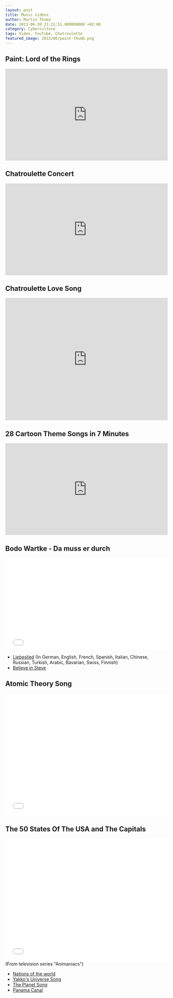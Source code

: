 ```yaml
---
layout: post
title: Music videos
author: Martin Thoma
date: 2013-06-30 21:21:51.000000000 +02:00
category: Cyberculture
tags: Video, YouTube, Chatroulette
featured_image: 2013/06/paint-thumb.png
---
```

<h2>Paint: Lord of the Rings</h2>
<iframe width="512" height="288" src="http://www.youtube.com/embed/3FPxYDGfniM" frameborder="0" allowfullscreen></iframe>

<h2>Chatroulette Concert</h2>
<iframe width="512" height="288" src="http://www.youtube.com/embed/LfamTmY5REw" frameborder="0" allowfullscreen></iframe>

<h2>Chatroulette Love Song</h2>
<iframe width="512" height="384" src="http://www.youtube.com/embed/fU1x8Ll62QE" frameborder="0" allowfullscreen></iframe>

<h2>28 Cartoon Theme Songs in 7 Minutes</h2>
<iframe width="512" height="288" src="http://www.youtube.com/embed/lRUHVFQxbE4" frameborder="0" allowfullscreen></iframe>

<h2>Bodo Wartke - Da muss er durch</h2>
<iframe width="512" height="288" src="//www.youtube.com/embed/vw_ECJKdNcE" frameborder="0" allowfullscreen></iframe>

<ul>
  <li><a href="http://www.youtube.com/watch?v=ZOb0bErcDyg">Liebeslied</a> (In German, English, French, Spanish, Italian, Chinese, Russian, Turkish, Arabic, Bavarian, Swiss, Finnish)</li>
  <li><a href="http://www.youtube.com/watch?v=QpF0MRGwOQA">Believe in Steve</a></li>
</ul>

<h2>Atomic Theory Song</h2>
<iframe width="512" height="384" src="//www.youtube.com/embed/07yDiELe83Y" frameborder="0" allowfullscreen></iframe>

<h2>The 50 States Of The USA and The Capitals</h2>
<iframe width="512" height="384" src="//www.youtube.com/embed/0ZhZhWnbkO8" frameborder="0" allowfullscreen></iframe>
(From television series "Animaniacs")

<ul>
  <li><a href="http://www.youtube.com/watch?v=VyzQItUhXyw">Nations of the world</a></li>
  <li><a href="http://www.youtube.com/watch?v=f_J5rBxeTIk">Yakko's Universe Song</a></li>
  <li><a href="http://www.youtube.com/watch?v=s8eFFnJsCjs">The Planet Song</a></li>
  <li><a href="http://www.youtube.com/watch?v=EGMBUzFyVl4">Panama Canal</a></li>
</ul>
